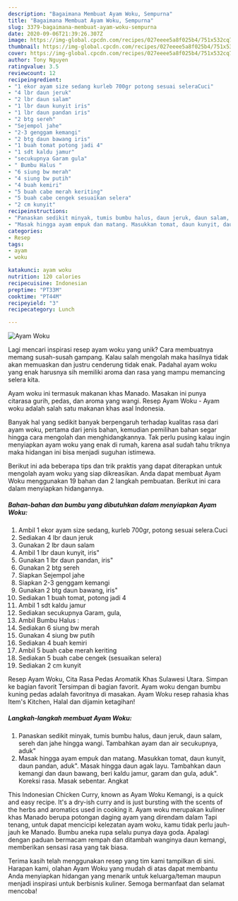 ```yaml
---
description: "Bagaimana Membuat Ayam Woku, Sempurna"
title: "Bagaimana Membuat Ayam Woku, Sempurna"
slug: 3379-bagaimana-membuat-ayam-woku-sempurna
date: 2020-09-06T21:39:26.307Z
image: https://img-global.cpcdn.com/recipes/027eeee5a8f025b4/751x532cq70/ayam-woku-foto-resep-utama.jpg
thumbnail: https://img-global.cpcdn.com/recipes/027eeee5a8f025b4/751x532cq70/ayam-woku-foto-resep-utama.jpg
cover: https://img-global.cpcdn.com/recipes/027eeee5a8f025b4/751x532cq70/ayam-woku-foto-resep-utama.jpg
author: Tony Nguyen
ratingvalue: 3.5
reviewcount: 12
recipeingredient:
- "1 ekor ayam size sedang kurleb 700gr potong sesuai seleraCuci"
- "4 lbr daun jeruk"
- "2 lbr daun salam"
- "1 lbr daun kunyit iris"
- "1 lbr daun pandan iris"
- "2 btg sereh"
- "Sejempol jahe"
- "2-3 genggam kemangi"
- "2 btg daun bawang iris"
- "1 buah tomat potong jadi 4"
- "1 sdt kaldu jamur"
- "secukupnya Garam gula"
- " Bumbu Halus "
- "6 siung bw merah"
- "4 siung bw putih"
- "4 buah kemiri"
- "5 buah cabe merah keriting"
- "5 buah cabe cengek sesuaikan selera"
- "2 cm kunyit"
recipeinstructions:
- "Panaskan sedikit minyak, tumis bumbu halus, daun jeruk, daun salam, sereh dan jahe hingga wangi. Tambahkan ayam dan air secukupnya, aduk&#34;"
- "Masak hingga ayam empuk dan matang. Masukkan tomat, daun kunyit, daun pandan, aduk&#34;. Masak hingga daun agak layu. Tambahkan daun kemangi dan daun bawang, beri kaldu jamur, garam dan gula, aduk&#34;. Koreksi rasa. Masak sebentar. Angkat"
categories:
- Resep
tags:
- ayam
- woku

katakunci: ayam woku 
nutrition: 120 calories
recipecuisine: Indonesian
preptime: "PT33M"
cooktime: "PT44M"
recipeyield: "3"
recipecategory: Lunch

---
```



![Ayam Woku](https://img-global.cpcdn.com/recipes/027eeee5a8f025b4/751x532cq70/ayam-woku-foto-resep-utama.jpg)

Lagi mencari inspirasi resep ayam woku yang unik? Cara membuatnya memang susah-susah gampang. Kalau salah mengolah maka hasilnya tidak akan memuaskan dan justru cenderung tidak enak. Padahal ayam woku yang enak harusnya sih memiliki aroma dan rasa yang mampu memancing selera kita.

Ayam woku ini termasuk makanan khas Manado. Masakan ini punya citarasa gurih, pedas, dan aroma yang wangi. Resep Ayam Woku - Ayam woku adalah salah satu makanan khas asal Indonesia.

Banyak hal yang sedikit banyak berpengaruh terhadap kualitas rasa dari ayam woku, pertama dari jenis bahan, kemudian pemilihan bahan segar hingga cara mengolah dan menghidangkannya. Tak perlu pusing kalau ingin menyiapkan ayam woku yang enak di rumah, karena asal sudah tahu triknya maka hidangan ini bisa menjadi suguhan istimewa.


Berikut ini ada beberapa tips dan trik praktis yang dapat diterapkan untuk mengolah ayam woku yang siap dikreasikan. Anda dapat membuat Ayam Woku menggunakan 19 bahan dan 2 langkah pembuatan. Berikut ini cara dalam menyiapkan hidangannya.

<!--inarticleads1-->

##### Bahan-bahan dan bumbu yang dibutuhkan dalam menyiapkan Ayam Woku:

1. Ambil 1 ekor ayam size sedang, kurleb 700gr, potong sesuai selera.Cuci
1. Sediakan 4 lbr daun jeruk
1. Gunakan 2 lbr daun salam
1. Ambil 1 lbr daun kunyit, iris&#34;
1. Gunakan 1 lbr daun pandan, iris&#34;
1. Gunakan 2 btg sereh
1. Siapkan Sejempol jahe
1. Siapkan 2-3 genggam kemangi
1. Gunakan 2 btg daun bawang, iris&#34;
1. Sediakan 1 buah tomat, potong jadi 4
1. Ambil 1 sdt kaldu jamur
1. Sediakan secukupnya Garam, gula,
1. Ambil  Bumbu Halus :
1. Sediakan 6 siung bw merah
1. Gunakan 4 siung bw putih
1. Sediakan 4 buah kemiri
1. Ambil 5 buah cabe merah keriting
1. Sediakan 5 buah cabe cengek (sesuaikan selera)
1. Sediakan 2 cm kunyit


Resep Ayam Woku, Cita Rasa Pedas Aromatik Khas Sulawesi Utara. Simpan ke bagian favorit Tersimpan di bagian favorit. Ayam woku dengan bumbu kuning pedas adalah favoritnya di masakan. Ayam Woku resep rahasia khas Item&#39;s Kitchen, Halal dan dijamin ketagihan! 

<!--inarticleads2-->

##### Langkah-langkah membuat Ayam Woku:

1. Panaskan sedikit minyak, tumis bumbu halus, daun jeruk, daun salam, sereh dan jahe hingga wangi. Tambahkan ayam dan air secukupnya, aduk&#34;
1. Masak hingga ayam empuk dan matang. Masukkan tomat, daun kunyit, daun pandan, aduk&#34;. Masak hingga daun agak layu. Tambahkan daun kemangi dan daun bawang, beri kaldu jamur, garam dan gula, aduk&#34;. Koreksi rasa. Masak sebentar. Angkat


This Indonesian Chicken Curry, known as Ayam Woku Kemangi, is a quick and easy recipe. It&#39;s a dry-ish curry and is just bursting with the scents of the herbs and aromatics used in cooking it. Ayam woku merupakan kuliner khas Manado berupa potongan daging ayam yang direndam dalam Tapi tenang, untuk dapat mencicipi kelezatan ayam woku, kamu tidak perlu jauh-jauh ke Manado. Bumbu aneka rupa selalu punya daya goda. Apalagi dengan paduan bermacam rempah dan ditambah wanginya daun kemangi, memberikan sensasi rasa yang tak biasa. 

Terima kasih telah menggunakan resep yang tim kami tampilkan di sini. Harapan kami, olahan Ayam Woku yang mudah di atas dapat membantu Anda menyiapkan hidangan yang menarik untuk keluarga/teman maupun menjadi inspirasi untuk berbisnis kuliner. Semoga bermanfaat dan selamat mencoba!
